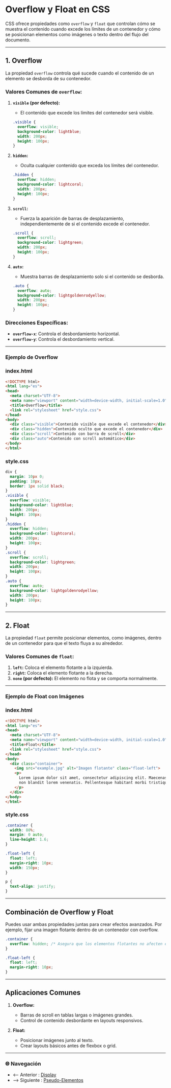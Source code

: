 # **Overflow y Float en CSS**

CSS ofrece propiedades como `overflow` y `float` que controlan cómo se muestra el contenido cuando excede los límites de un contenedor y cómo se posicionan elementos como imágenes o texto dentro del flujo del documento.

---

## **1. Overflow**

La propiedad `overflow` controla qué sucede cuando el contenido de un elemento se desborda de su contenedor.

### **Valores Comunes de `overflow`:**

1. **`visible` (por defecto):** 
   - El contenido que excede los límites del contenedor será visible.

   ```css
   .visible {
     overflow: visible;
     background-color: lightblue;
     width: 200px;
     height: 100px;
   }
   ```

2. **`hidden`:**
   - Oculta cualquier contenido que exceda los límites del contenedor.

   ```css
   .hidden {
     overflow: hidden;
     background-color: lightcoral;
     width: 200px;
     height: 100px;
   }
   ```

3. **`scroll`:**
   - Fuerza la aparición de barras de desplazamiento, independientemente de si el contenido excede el contenedor.

   ```css
   .scroll {
     overflow: scroll;
     background-color: lightgreen;
     width: 200px;
     height: 100px;
   }
   ```

4. **`auto`:**
   - Muestra barras de desplazamiento solo si el contenido se desborda.

   ```css
   .auto {
     overflow: auto;
     background-color: lightgoldenrodyellow;
     width: 200px;
     height: 100px;
   }
   ```

### **Direcciones Específicas:**
- **`overflow-x`**: Controla el desbordamiento horizontal.
- **`overflow-y`**: Controla el desbordamiento vertical.

---

### **Ejemplo de Overflow**

### **index.html**

```html
<!DOCTYPE html>
<html lang="es">
<head>
  <meta charset="UTF-8">
  <meta name="viewport" content="width=device-width, initial-scale=1.0">
  <title>Overflow</title>
  <link rel="stylesheet" href="style.css">
</head>
<body>
  <div class="visible">Contenido visible que excede el contenedor</div>
  <div class="hidden">Contenido oculto que excede el contenedor</div>
  <div class="scroll">Contenido con barra de scroll</div>
  <div class="auto">Contenido con scroll automático</div>
</body>
</html>
```

### **style.css**

```css
div {
  margin: 10px 0;
  padding: 10px;
  border: 1px solid black;
}
.visible {
  overflow: visible;
  background-color: lightblue;
  width: 200px;
  height: 100px;
}
.hidden {
  overflow: hidden;
  background-color: lightcoral;
  width: 200px;
  height: 100px;
}
.scroll {
  overflow: scroll;
  background-color: lightgreen;
  width: 200px;
  height: 100px;
}
.auto {
  overflow: auto;
  background-color: lightgoldenrodyellow;
  width: 200px;
  height: 100px;
}
```

---

## **2. Float**

La propiedad `float` permite posicionar elementos, como imágenes, dentro de un contenedor para que el texto fluya a su alrededor.

### **Valores Comunes de `float`:**
1. **`left`:** Coloca el elemento flotante a la izquierda.
2. **`right`:** Coloca el elemento flotante a la derecha.
3. **`none` (por defecto):** El elemento no flota y se comporta normalmente.

---

### **Ejemplo de Float con Imágenes**

### **index.html**

```html
<!DOCTYPE html>
<html lang="es">
<head>
  <meta charset="UTF-8">
  <meta name="viewport" content="width=device-width, initial-scale=1.0">
  <title>Float</title>
  <link rel="stylesheet" href="style.css">
</head>
<body>
  <div class="container">
    <img src="example.jpg" alt="Imagen flotante" class="float-left">
    <p>
      Lorem ipsum dolor sit amet, consectetur adipiscing elit. Maecenas commodo lacus sit amet libero venenatis, 
      non blandit lorem venenatis. Pellentesque habitant morbi tristique senectus et netus et malesuada fames ac turpis egestas.
    </p>
  </div>
</body>
</html>
```

### **style.css**

```css
.container {
  width: 80%;
  margin: 0 auto;
  line-height: 1.6;
}

.float-left {
  float: left;
  margin-right: 10px;
  width: 150px;
}

p {
  text-align: justify;
}
```

---

## **Combinación de Overflow y Float**

Puedes usar ambas propiedades juntas para crear efectos avanzados. Por ejemplo, fijar una imagen flotante dentro de un contenedor con overflow.

```css
.container {
  overflow: hidden; /* Asegura que los elementos flotantes no afecten el contenedor */
}

.float-left {
  float: left;
  margin-right: 10px;
}
```

---

## **Aplicaciones Comunes**

1. **Overflow:**
   - Barras de scroll en tablas largas o imágenes grandes.
   - Control de contenido desbordante en layouts responsivos.

2. **Float:**
   - Posicionar imágenes junto al texto.
   - Crear layouts básicos antes de flexbox o grid.

---

### 🌐 Navegación

- <-- Anterior : [Display](Display.md)
- --> Siguiente : [Pseudo-Elementos](Pseudo-Elementos.md)
  
